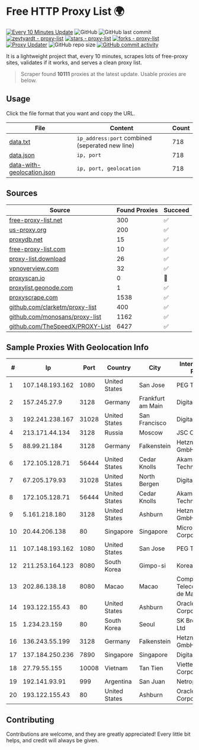 
# Free HTTP Proxy List 🌍

[![Every 10 Minutes Update](https://github.com/mertguvencli/http-proxy-list/actions/workflows/main.yml/badge.svg?branch=main)](https://github.com/mertguvencli/http-proxy-list/actions/workflows/main.yml)
![GitHub](https://img.shields.io/github/license/mertguvencli/http-proxy-list)
![GitHub last commit](https://img.shields.io/github/last-commit/mertguvencli/http-proxy-list)
[![zevtyardt - proxy-list](https://img.shields.io/static/v1?label=zevtyardt&message=proxy-list&color=blue&logo=github)](https://github.com/zevtyardt/proxy-list "Go to GitHub repo")
[![stars - proxy-list](https://img.shields.io/github/stars/zevtyardt/proxy-list?style=social)](https://github.com/zevtyardt/proxy-list)
[![forks - proxy-list](https://img.shields.io/github/forks/zevtyardt/proxy-list?style=social)](https://github.com/zevtyardt/proxy-list)
[![Proxy Updater](https://github.com/zevtyardt/proxy-list/workflows/Proxy%20Updater/badge.svg)](https://github.com/zevtyardt/proxy-list/actions?query=workflow:"Proxy+Updater")
![GitHub repo size](https://img.shields.io/github/repo-size/zevtyardt/proxy-list)
[![GitHub commit activity](https://img.shields.io/github/commit-activity/m/zevtyardt/proxy-list?logo=commits)](https://github.com/zevtyardt/proxy-list/commits/main)

It is a lightweight project that, every 10 minutes, scrapes lots of free-proxy sites, validates if it works, and serves a clean proxy list.

> Scraper found **10111** proxies at the latest update. Usable proxies are below.

## Usage

Click the file format that you want and copy the URL.

|File|Content|Count|
|----|-------|-----|
|[data.txt](https://raw.githubusercontent.com/mertguvencli/http-proxy-list/main/proxy-list/data.txt)|`ip_address:port` combined (seperated new line)|718|
|[data.json](https://raw.githubusercontent.com/mertguvencli/http-proxy-list/main/proxy-list/data.json)|`ip, port`|718|
|[data-with-geolocation.json](https://raw.githubusercontent.com/mertguvencli/http-proxy-list/main/proxy-list/data-with-geolocation.json)|`ip, port, geolocation`|718|

## Sources

|Source|Found Proxies|Succeed|
|------|-------------|-------|
|[free-proxy-list.net](https://free-proxy-list.net)|300|✅|
|[us-proxy.org](https://www.us-proxy.org)|200|✅|
|[proxydb.net](http://proxydb.net)|15|✅|
|[free-proxy-list.com](https://free-proxy-list.com/?page=&port=&type%5B%5D=http&type%5B%5D=https&up_time=0&search=Search)|10|✅|
|[proxy-list.download](https://www.proxy-list.download/HTTP)|26|✅|
|[vpnoverview.com](https://vpnoverview.com/privacy/anonymous-browsing/free-proxy-servers)|32|✅|
|[proxyscan.io](https://www.proxyscan.io)|0|🚫|
|[proxylist.geonode.com](https://proxylist.geonode.com/api/proxy-list?limit=300&page=1&sort_by=lastChecked&sort_type=desc&protocols=http,https)|1|✅|
|[proxyscrape.com](https://api.proxyscrape.com/v2/?request=displayproxies&protocol=http&timeout=10000&country=all&ssl=all&anonymity=all)|1538|✅|
|[github.com/clarketm/proxy-list](https://raw.githubusercontent.com/clarketm/proxy-list/master/proxy-list-raw.txt)|400|✅|
|[github.com/monosans/proxy-list](https://raw.githubusercontent.com/monosans/proxy-list/main/proxies/http.txt)|1162|✅|
|[github.com/TheSpeedX/PROXY-List](https://raw.githubusercontent.com/TheSpeedX/PROXY-List/master/http.txt)|6427|✅|


## Sample Proxies With Geolocation Info

|#|Ip|Port|Country|City|Internet Service Provider|
|-|--|----|-------|----|-------------------------|
|1|107.148.193.162|1080|United States|San Jose|PEG TECH INC|
|2|157.245.27.9|3128|Germany|Frankfurt am Main|DigitalOcean, LLC|
|3|192.241.238.167|31028|United States|San Francisco|DigitalOcean, LLC|
|4|213.171.44.134|3128|Russia|Moscow|JSC Comcor|
|5|88.99.21.184|3128|Germany|Falkenstein|Hetzner Online GmbH|
|6|172.105.128.71|56444|United States|Cedar Knolls|Akamai Technologies|
|7|67.205.179.93|31028|United States|North Bergen|DigitalOcean, LLC|
|8|172.105.128.71|56444|United States|Cedar Knolls|Akamai Technologies|
|9|5.161.218.180|3128|United States|Ashburn|Hetzner Online GmbH|
|10|20.44.206.138|80|Singapore|Singapore|Microsoft Corporation|
|11|107.148.193.162|1080|United States|San Jose|PEG TECH INC|
|12|211.253.164.123|8080|South Korea|Gimpo-si|Korea Telecom|
|13|202.86.138.18|8080|Macao|Macao|Companhia de Telecomunicacoes de Macau|
|14|193.122.155.43|80|United States|Ashburn|Oracle Corporation|
|15|1.234.23.159|80|South Korea|Seoul|SK Broadband Co Ltd|
|16|136.243.55.199|3128|Germany|Falkenstein|Hetzner Online GmbH|
|17|137.184.250.236|7890|Singapore|Singapore|DigitalOcean, LLC|
|18|27.79.55.155|10008|Vietnam|Tan Tien|Viettel Corporation|
|19|192.141.93.91|999|Argentina|San Juan|Netropolys S.A.|
|20|193.122.155.43|80|United States|Ashburn|Oracle Corporation|



## Contributing

Contributions are welcome, and they are greatly appreciated! Every
little bit helps, and credit will always be given.

